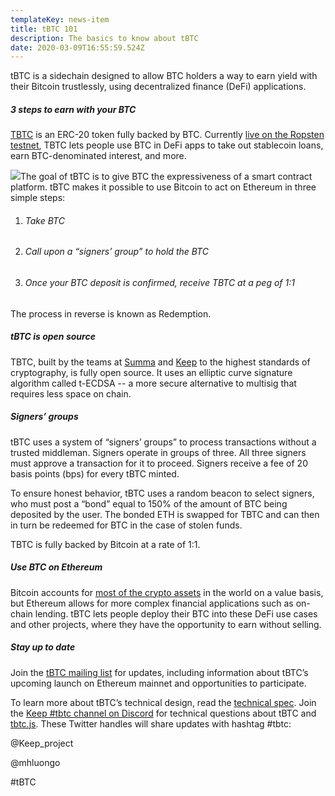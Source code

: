 ```yaml
---
templateKey: news-item
title: tBTC 101
description: The basics to know about tBTC
date: 2020-03-09T16:55:59.524Z
---
```

tBTC is a sidechain designed to allow BTC holders a way to earn yield with their Bitcoin trustlessly, using decentralized finance (DeFi) applications.

##### 3 steps to earn with your BTC

[TBTC](http://tbtc.network) is an ERC-20 token fully backed by BTC. Currently [live on the Ropsten testnet](https://tbtc.network/news/2020-02-14-ropsten), TBTC lets people use BTC in DeFi apps to take out stablecoin loans, earn BTC-denominated interest, and more.

![](https://lh3.googleusercontent.com/Hcbbww1HmPmVgYNdOPMaZzaxCLfrs0tBg_HOYv-LVPRrf-wW-F4CEPTQHNC8yJZJE1HZOspoaVAZvYND9E7RYRca7FFNeHWhu1s22SHZnMjKTBhszGSdsuh6_o-R4bsC8fHJJ-Lx)The goal of tBTC is to give BTC the expressiveness of a smart contract platform. tBTC makes it possible to use Bitcoin to act on Ethereum in three simple steps:

1. ###### Take BTC
2. ###### Call upon a “signers’ group” to hold the BTC
3. ###### Once your BTC deposit is confirmed, receive TBTC at a peg of 1:1

The process in reverse is known as Redemption.

##### tBTC is open source

TBTC, built by the teams at [Summa](https://summa.one/) and [Keep](https://keep.network/) to the highest standards of cryptography, is fully open source. It uses an elliptic curve signature algorithm called t-ECDSA -- a more secure alternative to multisig that requires less space on chain.

##### Signers’ groups

tBTC uses a system of “signers’ groups” to process transactions without a trusted middleman. Signers operate in groups of three. All three signers must approve a transaction for it to proceed. Signers receive a fee of 20 basis points (bps) for every tBTC minted.

To ensure honest behavior, tBTC uses a random beacon to select signers, who must post a “bond” equal to 150% of the amount of BTC being deposited by the user. The bonded ETH is swapped for TBTC and can then in turn be redeemed for BTC in the case of stolen funds.

TBTC is fully backed by Bitcoin at a rate of 1:1.

##### Use BTC on Ethereum

Bitcoin accounts for [most of the crypto assets](https://coinmarketcap.com/charts/) in the world on a value basis, but Ethereum allows for more complex financial applications such as on-chain lending. tBTC lets people deploy their BTC into these DeFi use cases and other projects, where they have the opportunity to earn without selling. 

##### Stay up to date

Join the [tBTC mailing list](https://tbtc.network/#mailing-list) for updates, including information about tBTC’s upcoming launch on Ethereum mainnet and opportunities to participate.

To learn more about tBTC’s technical design, read the [technical spec](http://docs.keep.network/tbtc/index.pdf). Join the [Keep #tbtc channel on Discord](https://discord.gg/wYezN7v) for technical questions about tBTC and [tbtc.js](https://tbtc.network/news/2020-02-14-announcing-tbtc-js). These Twitter handles will share updates with hashtag #tbtc:

@Keep_project

@mhluongo



\#tBTC
